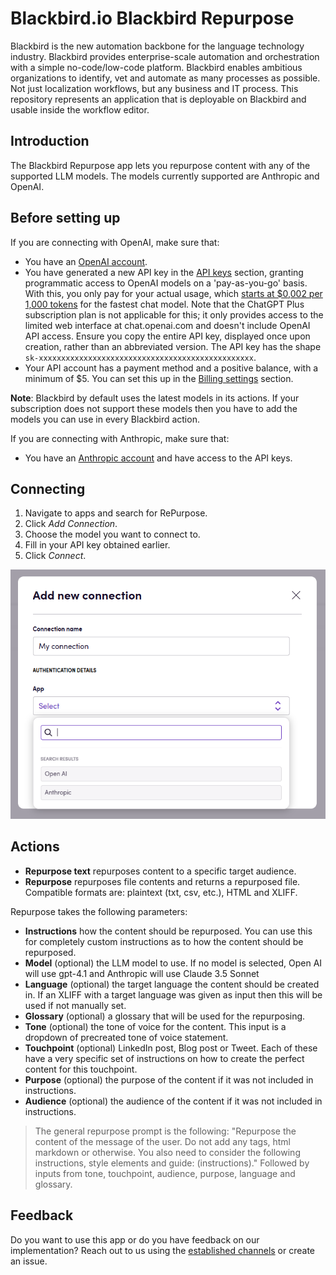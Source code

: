 # Blackbird.io Blackbird Repurpose

Blackbird is the new automation backbone for the language technology industry. Blackbird provides enterprise-scale automation and orchestration with a simple no-code/low-code platform. Blackbird enables ambitious organizations to identify, vet and automate as many processes as possible. Not just localization workflows, but any business and IT process. This repository represents an application that is deployable on Blackbird and usable inside the workflow editor.

## Introduction

<!-- begin docs -->

The Blackbird Repurpose app lets you repurpose content with any of the supported LLM models. The models currently supported are Anthropic and OpenAI.

## Before setting up

If you are connecting with OpenAI, make sure that:

- You have an [OpenAI account](https://platform.openai.com/signup).
- You have generated a new API key in the [API keys](https://platform.openai.com/account/api-keys) section, granting programmatic access to OpenAI models on a 'pay-as-you-go' basis. With this, you only pay for your actual usage, which [starts at $0,002 per 1,000 tokens](https://openai.com/pricing) for the fastest chat model. Note that the ChatGPT Plus subscription plan is not applicable for this; it only provides access to the limited web interface at chat.openai.com and doesn't include OpenAI API access. Ensure you copy the entire API key, displayed once upon creation, rather than an abbreviated version. The API key has the shape `sk-xxxxxxxxxxxxxxxxxxxxxxxxxxxxxxxxxxxxxxxxxxxxxxxx`.
- Your API account has a payment method and a positive balance, with a minimum of $5. You can set this up in the [Billing settings](https://platform.openai.com/account/billing/overview) section.

**Note**: Blackbird by default uses the latest models in its actions. If your subscription does not support these models then you have to add the models you can use in every Blackbird action.

If you are connecting with Anthropic, make sure that:

- You have an [Anthropic account](https://console.anthropic.com) and have access to the API keys.

## Connecting

1. Navigate to apps and search for RePurpose.
2. Click _Add Connection_.
3. Choose the model you want to connect to.
4. Fill in your API key obtained earlier.
5. Click _Connect_.

![1733228702795](image/README/1733228702795.png)

## Actions

- **Repurpose text** repurposes content to a specific target audience.
- **Repurpose** repurposes file contents and returns a repurposed file. Compatible formats are: plaintext (txt, csv, etc.), HTML and XLIFF.

Repurpose takes the following parameters:
- **Instructions** how the content should be repurposed. You can use this for completely custom instructions as to how the content should be repurposed.
- **Model** (optional) the LLM model to use. If no model is selected, Open AI will use gpt-4.1 and Anthropic will use Claude 3.5 Sonnet
- **Language** (optional) the target language the content should be created in. If an XLIFF with a target language was given as input then this will be used if not manually set.
- **Glossary** (optional) a glossary that will be used for the repurposing.
- **Tone** (optional) the tone of voice for the content. This input is a dropdown of precreated tone of voice statement.
- **Touchpoint** (optional) LinkedIn post, Blog post or Tweet. Each of these have a very specific set of instructions on how to create the perfect content for this touchpoint.
- **Purpose** (optional) the purpose of the content if it was not included in instructions.
- **Audience** (optional) the audience of the content if it was not included in instructions.

> The general repurpose prompt is the following: "Repurpose the content of the message of the user. Do not add any tags, html markdown or otherwise. You also need to consider the following instructions, style elements and guide: (instructions)." Followed by inputs from tone, touchpoint, audience, purpose, language and glossary.

## Feedback

Do you want to use this app or do you have feedback on our implementation? Reach out to us using the [established channels](https://www.blackbird.io/) or create an issue.

<!-- end docs -->
